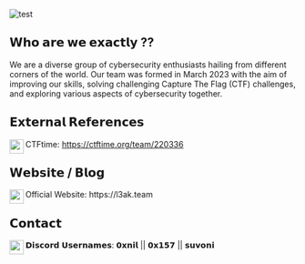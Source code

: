
![test](https://github.com/L3AK-TEAM/.github/assets/102762345/d428ba9e-06e2-45a1-86af-9be14bbc572f)


## 𝗪𝗵𝗼 𝗮𝗿𝗲 𝘄𝗲 𝗲𝘅𝗮𝗰𝘁𝗹𝘆 ??

We are a diverse group of cybersecurity enthusiasts hailing from different corners of the world. Our team was formed in March 2023 with the aim of improving our skills, solving challenging Capture The Flag (CTF) challenges, and exploring various aspects of cybersecurity together. 

## 𝗘𝘅𝘁𝗲𝗿𝗻𝗮𝗹 𝗥𝗲𝗳𝗲𝗿𝗲𝗻𝗰𝗲𝘀

<p1>
  <img height="25" width="25" align="left" src="https://github.com/L3AK-TEAM/.github/assets/102762345/9a060993-b26a-46b0-8eae-09d0467dcc7c"> 
  
  CTFtime: https://ctftime.org/team/220336 
</p1>
<p1><p1>

## 𝗪𝗲𝗯𝘀𝗶𝘁𝗲 / 𝗕𝗹𝗼𝗴 

<p1>
  <img height="25" width="25" align="left" src="https://github.com/L3AK-TEAM/.github/assets/102762345/7ef8a896-d7d3-4fdf-81e1-57c1bd276208">
Official Website: https://l3ak.team
</p1>

## 𝗖𝗼𝗻𝘁𝗮𝗰𝘁

<p1>
  <img height="25" width="25" align="left" src="https://github.com/L3AK-TEAM/.github/assets/102762345/f060f43f-d093-41ae-a598-bd6dc01996bc">
  𝗗𝗶𝘀𝗰𝗼𝗿𝗱 𝗨𝘀𝗲𝗿𝗻𝗮𝗺𝗲𝘀: 𝟬𝘅𝗻𝗶𝗹 || 𝟬𝘅𝟭𝟱𝟳 || 𝘀𝘂𝘃𝗼𝗻𝗶
</p1>
